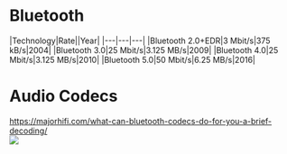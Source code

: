 # Bluetooth
|Technology|Rate||Year|
|---|---|---|
|Bluetooth 2.0+EDR|3 Mbit/s|375 kB/s|2004|
|Bluetooth 3.0|25 Mbit/s|3.125 MB/s|2009|
|Bluetooth 4.0|25 Mbit/s|3.125 MB/s|2010|
|Bluetooth 5.0|50 Mbit/s|6.25 MB/s|2016|

# Audio Codecs
https://majorhifi.com/what-can-bluetooth-codecs-do-for-you-a-brief-decoding/  
![](https://majorhifi.com/wp-content/uploads/audio46-bluetooth-spec-chart-1.jpg)
